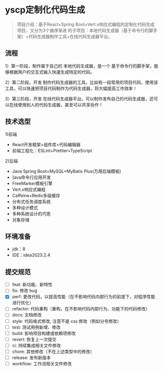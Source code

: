 # yscp定制化代码生成

> 项目介绍：基于React+Spring Boot+Vert.x响应式编程的定制化代码生成项目，又分为3个循序渐进
的子项目：本地代码生成器（基于命令行的脚手架）+代码生成器制作工具+在线代码生成器平台。

## 流程

1）第一阶段，制作属于自己的 本地代码生成器，是一个 基于命令行的脚手架，能够根据用户的交互式输入快速生成特定的代码。

2）第二阶段，开发 制作代码生成器的工具。比如有一段常用的项目代码，使用该工具，可以快速把项目代码制作为代码生成器，将大幅提高工作效率！

3）第三阶段，开发 在线代码生成器平台。可以制作发布自己的代码生成器，还可以在线使用别人的代码生成器，甚至可以共享协作！

## 技术选型

1)前端

- React开发框架+组件库+代码编辑器
- 前端工程化：ESLint+Prettier+TypeScript

2)后端
- Java Spring Boot+MySQL+MyBatis Plus(万用后端模板)
- ]ava命令行应用开发
- FreeMarker模板引擎
- Vert.x响应式编程
- Caffeine+Redis多级缓存
- 分布式任务调度系统
- 多种设计模式
- 多种系统设计的巧思
- 对象存储

## 环境准备

- jdk：8
- IDE：idea2023.2.4

## 

## 提交规范
 - [ ] feat: 新功能、新特性
 - [ ] fix: 修改 bug
 - [x] perf: 更改代码，以提高性能（在不影响代码内部行为的前提下，对程序性能进行优化）
 - [ ] refactor: 代码重构（重构，在不影响代码内部行为、功能下的代码修改）
 - [ ] docs: 文档修改
 - [ ] style: 代码格式修改, 注意不是 css 修改（例如分号修改）
 - [ ] test: 测试用例新增、修改
 - [ ] build: 影响项目构建或依赖项修改
 - [ ] revert: 恢复上一次提交
 - [ ] ci: 持续集成相关文件修改
 - [ ] chore: 其他修改（不在上述类型中的修改）
 - [ ] release: 发布新版本 
 - [ ] workflow: 工作流相关文件修改
